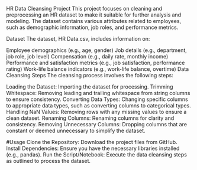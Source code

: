 HR Data Cleansing Project
This project focuses on cleaning and preprocessing an HR dataset to make it suitable for further analysis and modeling. The dataset contains various attributes related to employees, such as demographic information, job roles, and performance metrics.

Dataset
The dataset, HR Data.csv, includes information on:

Employee demographics (e.g., age, gender)
Job details (e.g., department, job role, job level)
Compensation (e.g., daily rate, monthly income)
Performance and satisfaction metrics (e.g., job satisfaction, performance rating)
Work-life balance indicators (e.g., work-life balance, overtime)
Data Cleansing Steps
The cleansing process involves the following steps:

Loading the Dataset: Importing the dataset for processing.
Trimming Whitespace: Removing leading and trailing whitespace from string columns to ensure consistency.
Converting Data Types: Changing specific columns to appropriate data types, such as converting columns to categorical types.
Handling NaN Values: Removing rows with any missing values to ensure a clean dataset.
Renaming Columns: Renaming columns for clarity and consistency.
Removing Unnecessary Columns: Dropping columns that are constant or deemed unnecessary to simplify the dataset.

#Usage
Clone the Repository: Download the project files from GitHub.
Install Dependencies: Ensure you have the necessary libraries installed (e.g., pandas).
Run the Script/Notebook: Execute the data cleansing steps as outlined to process the dataset.

